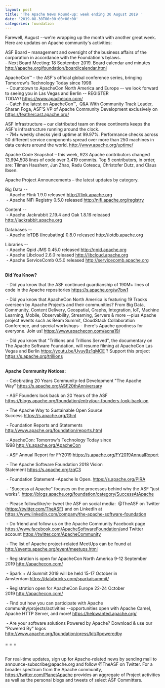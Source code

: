 ```yaml
---
layout: post
title: 'The Apache News Round-up: week ending 30 August 2019 '
date: '2019-08-30T00:00:00+00:00'
categories: foundation
---
```

<p>Farewell, August --we're wrapping up the month with another great week. Here are updates on Apache community's activities:</p> 
  <p>ASF Board – management and oversight of the business affairs of the corporation in accordance with the Foundation's bylaws.<br />- Next Board Meeting: 18 September 2019. Board calendar and minutes <a href="http://apache.org/foundation/board/calendar.html">http://apache.org/foundation/board/calendar.html</a><br /></p> 
  <p>ApacheCon™ – the ASF's official global conference series, bringing Tomorrow's Technology Today since 1998<br />&nbsp;- Countdown to ApacheCon North America and Europe -- we look forward to seeing you in Las Vegas and Berlin -- REGISTER TODAY!&nbsp;<a href="https://www.apachecon.com/">https://www.apachecon.com/</a><br />&nbsp;- <span class="css-901oao css-16my406 r-1qd0xha r-ad9z0x r-bcqeeo r-qvutc0">Catch the latest on</span><span class="r-18u37iz"> </span><span class="r-18u37iz">ApacheCon™,&nbsp; Q&amp;A With Community Track Leader, Sharan Foga, ASF’S VP of Apache Community Development exclusively on </span><a title="https://feathercast.apache.org/" href="https://feathercast.apache.org/" target="_blank" dir="ltr" role="link" data-focusable="true" class="css-4rbku5 css-18t94o4 css-901oao css-16my406 r-1n1174f r-1loqt21 r-1qd0xha r-ad9z0x r-bcqeeo r-1ny4l3l r-1ddef8g r-qvutc0" rel=" noopener noreferrer">https://feathercast.apache.org/</a></p> 
  <p>ASF Infrastructure – our distributed team on three continents keeps the ASF's infrastructure running around the clock.<br />&nbsp;-
 7M+ weekly checks yield uptime at 99.97%. Performance checks across 50 
different service components spread over more than 250 machines in data 
centers around the world.&nbsp;<a href="http://www.apache.org/uptime/">http://www.apache.org/uptime/</a></p> 
  <p>Apache Code Snapshot – this week, 923 Apache contributors changed 13,694,508 lines of code over 3,419 commits. Top 5 contributors, in 
order, are: Tilman Hausherr, Jun Zhao<span><span>, Radu Cotescu, Christofer Dutz, and Claus Ibsen.<br /></span></span></p> 
  <p>Apache Project Announcements&nbsp;– the latest updates by category.</p> 
  <p>Big Data --<br />&nbsp;- Apache Flink 1.9.0 released <a href="http://flink.apache.org">http://flink.apache.org</a> <br />&nbsp;- Apache NiFi Registry 0.5.0 released <a href="http://nifi.apache.org/registry">http://nifi.apache.org/registry</a> <br /></p> 
  <p>Content --<br />&nbsp;- Apache <span class="il">Jackrabbit</span> 2.19.4 and Oak 1.8.16 released<a href="http://jackrabbit.apache.org" rel="noreferrer" target="_blank" data-saferedirecturl="https://www.google.com/url?q=http://jackrabbit.apache.org&amp;source=gmail&amp;ust=1567156262156000&amp;usg=AFQjCNGh5GvNWUVTwWJELVroN2zJmeYDlg"> http://jackrabbit.apache.org<br /></a></p> 
  <p>Databases --<br />&nbsp;- Apache IoTDB (Incubating) 0.8.0 released <a href="http://iotdb.apache.org">http://iotdb.apache.org</a> <br /></p> 
  <p>Libraries --<br />&nbsp;- Apache Qpid JMS 0.45.0 released <a href="http://qpid.apache.org">http://qpid.apache.org</a> <br />&nbsp;- Apache Libcloud 2.6.0 released <a href="http://libcloud.apache.org">http://libcloud.apache.org</a> <br />&nbsp;- Apache ServiceComb 0.5.0 released <a href="http://servicecomb.apache.org">http://servicecomb.apache.org</a> <br /></p> 
  <p><strong><br />Did You Know?</strong></p>
  <p>&nbsp;- Did you know that the ASF continued guardianship of 190M+ lines of code in the Apache repositories <a href="https://s.apache.org/w7bw1">https://s.apache.org/w7bw1</a></p>
  <p>&nbsp;- Did you know that ApacheCon North America is featuring 19 Tracks 
overseen by Apache Projects and their communities? From Big Data, 
Community, Content Delivery, Geospatial, Graphs, Integration, IoT, 
Machine Learning, Mobile, Observability, Streaming, Servers &amp; more 
--plus Apache project events such as Beam Summit, CloudStack 
Collaboration Conference, and special workshops-- there's Apache 
goodness for everyone. Join us! <a href="https://www.apachecon.com/acna19/">https://www.apachecon.com/acna19/</a></p>
  <p>&nbsp;- <span class="gmail-c-message__body" dir="auto">Did you know that 
&quot;Trillions and Trillions Served&quot;, the documentary on The Apache Software
 Foundation, will resume filming at ApacheCon Las Vegas and Berlin <a target="_blank" class="gmail-c-link" href="https://slack-redir.net/link?url=https%3A%2F%2Fyoutu.be%2FUvuyBz1qMCE&amp;v=3" rel="noopener noreferrer">https://youtu.be/UvuyBz1qMCE</a> ? Support this project <a target="_blank" class="gmail-c-link" href="https://slack-redir.net/link?url=https%3A%2F%2Fs.apache.org%2Ftrillions&amp;v=3" rel="noopener noreferrer">https://s.apache.org/trillions</a></span></p>
  <p><strong><br />Apache Community Notices:</strong></p> 
  <p>&nbsp;- Celebrating 20 Years Community-led Development &quot;The Apache Way&quot;&nbsp;<a href="https://s.apache.org/ASF20thAnniversary">https://s.apache.org/ASF20thAnniversary</a></p> 
  <p>&nbsp;- ASF Founders look back on 20 Years of the ASF <a href="https://blogs.apache.org/foundation/entry/our-founders-look-back-on">https://blogs.apache.org/foundation/entry/our-founders-look-back-on</a></p> 
  <p>&nbsp;- The Apache Way to Sustainable Open Source Success&nbsp;<a href="https://s.apache.org/GhnI">https://s.apache.org/GhnI</a></p> 
  <p>&nbsp;- Foundation Reports and Statements <a href="http://www.apache.org/foundation/reports.html">http://www.apache.org/foundation/reports.html</a></p> 
  <p>&nbsp;- ApacheCon: Tomorrow's Technology Today since 1998&nbsp;<a href="http://s.apache.org/ApacheCon">http://s.apache.org/ApacheCon</a></p> 
  <p>&nbsp;- ASF Annual Report for FY2019&nbsp;<a href="https://s.apache.org/FY2019AnnualReport">https://s.apache.org/FY2019AnnualReport</a></p> 
  <p>&nbsp;- The Apache Software Foundation 2018 Vision Statement&nbsp;<a href="https://s.apache.org/zqC3">https://s.apache.org/zqC3</a></p> 
  <p>&nbsp;- Foundation Statement –Apache Is Open.&nbsp;<a href="https://s.apache.org/PIRA">https://s.apache.org/PIRA</a></p> 
  <div> 
    <p>&nbsp;- &quot;Success at Apache&quot; focuses on the processes behind why the ASF &quot;just works&quot;. <a href="https://blogs.apache.org/foundation/category/SuccessAtApache">https://blogs.apache.org/foundation/category/SuccessAtApache</a></p> 
  </div> 
  <div> 
    <p>&nbsp;- Please follow/like/re-tweet the ASF on social media:&nbsp; @TheASF on Twitter (<a href="https://twitter.com/TheASF">https://twitter.com/TheASF</a>) and on LinkedIn at <a href="https://www.linkedin.com/company/the-apache-software-foundation">https://www.linkedin.com/company/the-apache-software-foundation</a></p> 
    <p>&nbsp;- Do friend and follow us on the Apache Community Facebook page <a href="https://www.facebook.com/ApacheSoftwareFoundation/">https://www.facebook.com/ApacheSoftwareFoundation/</a>and Twitter account <a href="https://twitter.com/ApacheCommunity">https://twitter.com/ApacheCommunity</a></p> 
  </div> 
  <div> </div> 
  <div> 
    <p>&nbsp;- The list of Apache project-related MeetUps can be found at <a href="http://events.apache.org/event/meetups.html">http://events.apache.org/event/meetups.html</a></p> 
  </div> 
  <div> 
    <p>&nbsp;- Registration is open for ApacheCon North America 9-12 September 2019&nbsp;<a href="http://apachecon.com/">http://apachecon.com/</a></p> 
    <p>&nbsp;- Spark + AI Summit 2019 will be held 15-17 October in Amsterdam&nbsp;<font color="#bb0000"><a href="https://databricks.com/sparkaisummit/">https://databricks.com/sparkaisummit/</a></font></p> 
    <p>&nbsp;- Registration open for ApacheCon Europe 22-24 October 2019&nbsp;<a href="http://apachecon.com/">http://apachecon.com/</a></p> 
    <p>&nbsp;- Find out how you can participate with Apache 
community/projects/activities --opportunities open with Apache Camel, 
Apache HTTP Server, and more! <a href="https://helpwanted.apache.org/">https://helpwanted.apache.org/</a></p> 
  </div> 
  <div>&nbsp;- Are your software solutions Powered by Apache? Download &amp; use our &quot;Powered By&quot; logos <a href="http://www.apache.org/foundation/press/kit/#poweredby">http://www.apache.org/foundation/press/kit/#poweredby</a></div> 
  <div><br /></div> 
  <div>= = =</div> 
  <div><br /></div> 
  <div>
    <p>For real-time updates, sign up for Apache-related news by sending
 mail to announce-subscribe@apache.org and follow @TheASF on Twitter. 
For a broader spectrum from the Apache community, <a href="https://twitter.com/PlanetApache">https://twitter.com/PlanetApache</a> provides an aggregate of Project activities as well as the personal blogs and tweets of select ASF Committers.</p>
    <p> </p>
  </div>

